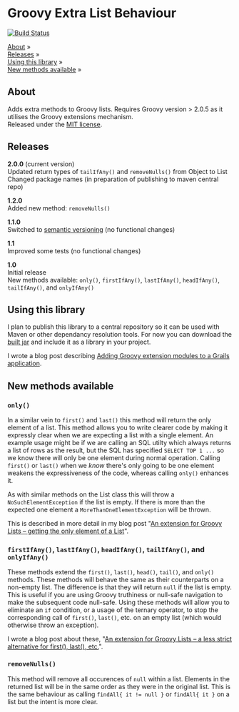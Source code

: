 # Groovy Extra List Behaviour
[![Build Status](https://travis-ci.org/dnahodil/groovy-extra-list-behaviour.png)](https://travis-ci.org/dnahodil/groovy-extra-list-behaviour)

[About](#about) »  
[Releases](#releases) »  
[Using this library](#using-this-library) »  
[New methods available](#new-methods-available) »

## About
Adds extra methods to Groovy lists. Requires Groovy version > 2.0.5 as it utilises the Groovy extensions mechanism.  
Released under the [MIT license](https://github.com/dnahodil/groovy-extra-list-behaviour/raw/master/LICENSE).

## Releases
**2.0.0** (current version)  
Updated return types of `tailIfAny()` and `removeNulls()` from Object to List  
Changed package names (in preparation of publishing to maven central repo)

**1.2.0**  
Added new method: `removeNulls()`

**1.1.0**  
Switched to [semantic versioning](http://www.semver.org) (no functional changes)

**1.1**  
Improved some tests (no functional changes)

**1.0**  
Initial release  
New methods available: `only()`, `firstIfAny()`, `lastIfAny()`, `headIfAny()`, `tailIfAny()`, and `onlyIfAny()`

## Using this library
I plan to publish this library to a central repository so it can be used with Maven or other dependancy resolution tools. For now you can download the [built jar](https://github.com/dnahodil/groovy-extra-list-behaviour/raw/master/build/libs/groovy-extra-list-behaviour-2.0.0.jar) and include it as a library in your project.

I wrote a blog post describing [Adding Groovy extension modules to a Grails application](http://dnahodil.wordpress.com/2014/01/05/adding-groovy-extension-modules-to-a-grails-application/).

## New methods available
### `only()`
In a similar vein to `first()` and `last()` this method will return the only element of a list. This method allows you to write clearer code by making it expressly clear when we are expecting a list with a single element. An example usage might be if we are calling an SQL utilty which always returns a list of rows as the result, but the SQL has specified `SELECT TOP 1 ...` so we know there will only be one element during normal operation. Calling `first()` or `last()` when we *know* there's only going to be one element weakens the expressiveness of the code, whereas calling `only()` enhances it.

As with similar methods on the List class this will throw a `NoSuchElementException` if the list is empty. If there is more than the expected one element a `MoreThanOneElementException` will be thrown.

This is described in more detail in my blog post "[An extension for Groovy Lists – getting the only element of a List](http://dnahodil.wordpress.com/2014/01/05/an-extension-for-groovy-lists-getting-the-only-element-of-a-list/)".

### `firstIfAny()`, `lastIfAny()`, `headIfAny()`, `tailIfAny()`, and `onlyIfAny()`
These methods extend the `first()`, `last()`, `head()`, `tail()`, and `only()` methods. These methods will behave the same as their counterparts on a non-empty list. The difference is that they will return `null` if the list is empty. This is useful if you are using Groovy truthiness or null-safe navigation to make the subsequent code null-safe. Using these methods will allow you to eliminate an `if` condition, or a usage of the ternary operator, to stop the corresponding call of `first()`, `last()`, etc. on an empty list (which would otherwise throw an exception). 

I wrote a blog post about these, "[An extension for Groovy Lists – a less strict alternative for first(), last(), etc.](http://dnahodil.wordpress.com/2014/01/05/an-extension-for-groovy-lists-a-less-strict-alternative-for-first-last-etc/)".

### `removeNulls()`
This method will remove all occurences of `null` within a list. Elements in the returned list will be in the same order as they were in the original list. This is the same behaviour as calling `findAll{ it != null }` or `findAll{ it }` on a list but the intent is more clear.
